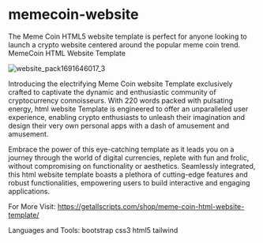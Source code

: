 # memecoin-website
The Meme Coin HTML5 website template is perfect for anyone looking to launch a crypto website centered around the popular meme coin trend.
MemeCoin HTML Website Template

![website_pack1691646017_3](https://github.com/Bitrix-Infotech-Pvt-Ltd/memecoin-website/assets/168802075/03b2c347-8cba-412f-8e4d-57a1e48fd06c)

Introducing the electrifying Meme Coin website Template exclusively crafted to captivate the dynamic and enthusiastic community of cryptocurrency connoisseurs. With 220 words packed with pulsating energy, html website Template is engineered to offer an unparalleled user experience, enabling crypto enthusiasts to unleash their imagination and design their very own personal apps with a dash of amusement and amusement.

Embrace the power of this eye-catching template as it leads you on a journey through the world of digital currencies, replete with fun and frolic, without compromising on functionality or aesthetics. Seamlessly integrated, this html website template boasts a plethora of cutting-edge features and robust functionalities, empowering users to build interactive and engaging applications.

For More Visit: https://getallscripts.com/shop/meme-coin-html-website-template/

Languages and Tools:
bootstrap css3 html5 tailwind
